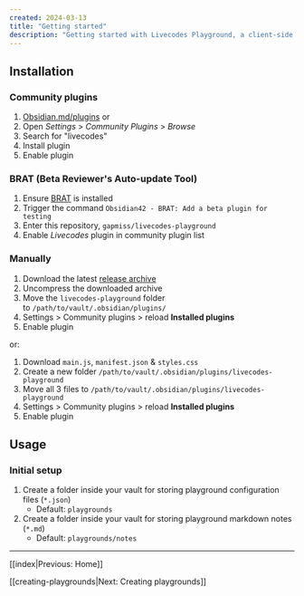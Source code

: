 ```yaml
---
created: 2024-03-13
title: "Getting started"
description: "Getting started with Livecodes Playground, a client-side code editor plugin for Obsidian.md."
---
```


## Installation

### Community plugins

1. [Obsidian.md/plugins](https://obsidian.md/plugins?id=livecodes-playground) or
2. Open *Settings* > *Community Plugins* > *Browse*
3. Search for "livecodes"
4. Install plugin
5. Enable plugin

### BRAT (Beta Reviewer's Auto-update Tool)

1. Ensure [BRAT](https://github.com/TfTHacker/obsidian42-brat) is installed
2. Trigger the command `Obsidian42 - BRAT: Add a beta plugin for testing`
3. Enter this repository, `gapmiss/livecodes-playground`
4. Enable _Livecodes_ plugin in community plugin list

### Manually

1. Download the latest [release archive](https://github.com/gapmiss/livecodes-playground/releases/)
2. Uncompress the downloaded archive
3. Move the `livecodes-playground` folder to `/path/to/vault/.obsidian/plugins/`
4. Settings > Community plugins > reload **Installed plugins**
5. Enable plugin

or:

1. Download `main.js`, `manifest.json` & `styles.css`
2. Create a new folder `/path/to/vault/.obsidian/plugins/livecodes-playground`
3. Move all 3 files to `/path/to/vault/.obsidian/plugins/livecodes-playground`
4. Settings > Community plugins > reload **Installed plugins**
5. Enable plugin

## Usage

### Initial setup

1. Create a folder inside your vault for storing playground configuration files (`*.json`)
	- Default: `playgrounds`
2. Create a folder inside your vault for storing playground markdown notes (`*.md`)
	- Default: `playgrounds/notes`

---

[[index|Previous: Home]]

[[creating-playgrounds|Next: Creating playgrounds]]